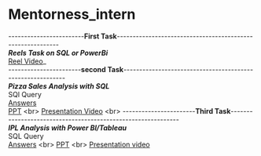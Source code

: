 # Mentorness_intern

------------------------**First Task**-----------------------------------------------------------
<br>
**_Reels Task on SQL or PowerBi_**
<br>
[Reel Video]([https://drive.google.com/file/d/1pdx9dkidyLWT-PBkD9tA2G4L6vsRnnQT/view?usp=sharing](https://drive.google.com/file/d/17OCzfBkpY_5UULNZjkb1zwMghL-RyTRF/view?usp=sharing))_
<br>
-----------------------**second Task**-----------------------------------------------------------
<br>
**_Pizza Sales Analysis with SQL_**
<br>
SQl Query
<br>
[Answers]([https://drive.google.com/file/d/1qsqawLlnql2mrWgO40tEHA_2kySS8pRm/view?usp=sharing])
<br>
[PPT]([https://drive.google.com/file/d/1sqS5ug-99BKlRZtxnHlKeSnsiagUqST5/view?usp=drive_link](https://docs.google.com/presentation/d/1bgp0KEST6zO3QX0RfgglQbopCqclvVyP/edit?usp=sharing&ouid=103174883143673630439&rtpof=true&sd=true))
<br>
[Presentation Video]([https://drive.google.com/file/d/1sxpB0JSexl95Py4xXv-j1ajPKor_POqR/view?usp=sharing](https://drive.google.com/file/d/1Z92wEOSisSkgIkvNzYOqlfXesHmP2FGL/view?usp=sharing))
<br>
-----------------------**Third Task**-------------------------------------------------------------
<br>
**_IPL Analysis with Power BI/Tableau_**
<br>
SQL Query 
<br>
[Answers]([https://drive.google.com/file/d/1OPaKp92odq4bCociMwFFiUIYDRQ1UZzQ/view?usp=drive_link](https://drive.google.com/file/d/1KGXNTb8XhdlXi__hFDKYEIvUp_7YJTqA/view?usp=sharing))
<br>
[PPT]([https://drive.google.com/file/d/1xkgMaiX-foc5Regq74YLE63z9HUrCAvt/view?usp=drive_link](https://drive.google.com/file/d/1YiPvnvEFGu6IyIlbNVC5s28qQGO3kHnD/view?usp=sharing))
<br>
[Presentation video]([https://drive.google.com/file/d/1GNgMwXnF1qFauROjgDPNXl3gA0tbj2Cj/view?usp=sharing](https://drive.google.com/file/d/1YiPvnvEFGu6IyIlbNVC5s28qQGO3kHnD/view?usp=sharing))
